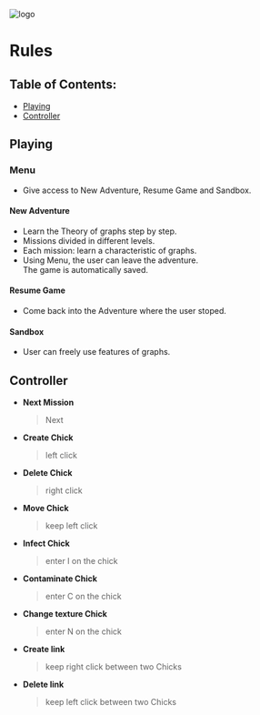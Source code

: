 ![logo](https://github.com/VLuca99/Chicky-graphs/data/Website/LOGOFOND.png)
# Rules


## Table of Contents:
* [Playing](https://github.com/VLuca99/Chicky-graphs#playing)
* [Controller](https://github.com/VLuca99/Chicky-graphs#controller)

## Playing
### Menu
* Give access to New Adventure, Resume Game and Sandbox.
#### New Adventure
* Learn the Theory of graphs step by step.
* Missions divided in different levels.
* Each mission: learn a characteristic of graphs.
* Using Menu, the user can leave the adventure. <br>
 The game is automatically saved.
#### Resume Game
* Come back into the Adventure where the user stoped.
#### Sandbox
* User can freely use features of graphs. 


## Controller
* **Next Mission**<br>
    >Next
* **Create Chick** <br>
    >left click
* **Delete Chick** <br>
    >right click
* **Move Chick**<br>
    >keep left click
* **Infect Chick**<br>
    >enter I on the chick
* **Contaminate Chick**<br>
    >enter C on the chick
* **Change texture Chick**<br>
    >enter N on the chick
* **Create link** <br>
    >keep right click between two Chicks
* **Delete link** <br>
    >keep left click between two Chicks
